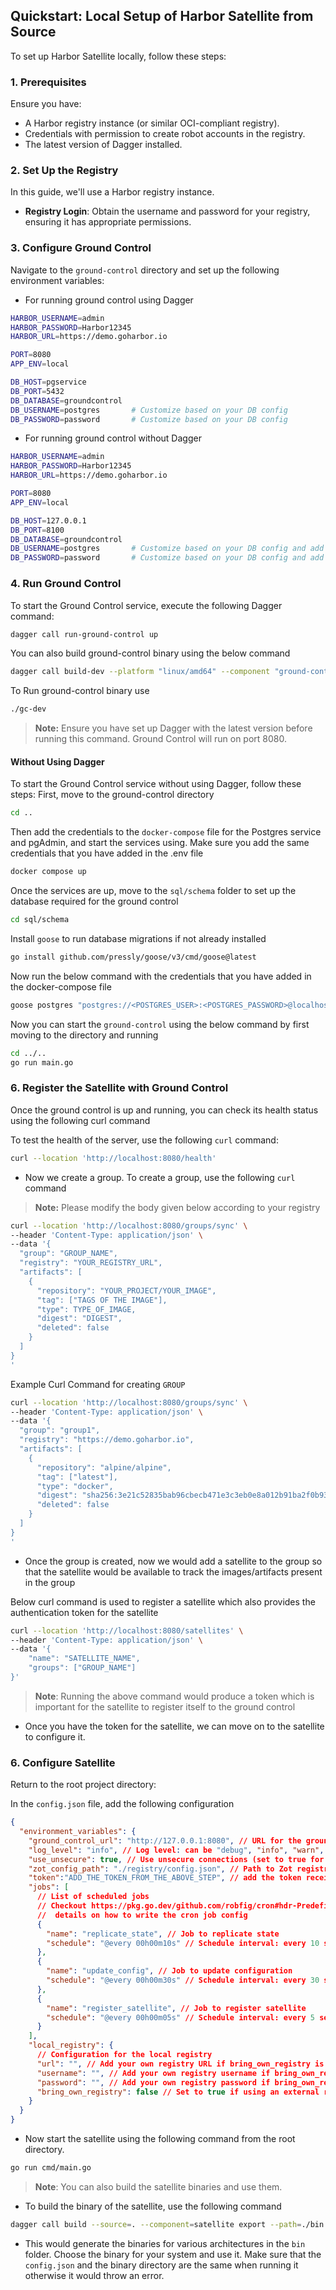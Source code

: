 ## Quickstart: Local Setup of Harbor Satellite from Source

To set up Harbor Satellite locally, follow these steps:

### 1. Prerequisites
Ensure you have:
- A Harbor registry instance (or similar OCI-compliant registry).
- Credentials with permission to create robot accounts in the registry.
- The latest version of Dagger installed.

### 2. Set Up the Registry
In this guide, we'll use a Harbor registry instance.

- **Registry Login**: Obtain the username and password for your registry, ensuring it has appropriate permissions.

### 3. Configure Ground Control
Navigate to the `ground-control` directory and set up the following environment variables:

- For running ground control using Dagger

```bash
HARBOR_USERNAME=admin
HARBOR_PASSWORD=Harbor12345
HARBOR_URL=https://demo.goharbor.io

PORT=8080
APP_ENV=local

DB_HOST=pgservice
DB_PORT=5432
DB_DATABASE=groundcontrol
DB_USERNAME=postgres       # Customize based on your DB config
DB_PASSWORD=password       # Customize based on your DB config
```

- For running ground control without Dagger

```bash
HARBOR_USERNAME=admin
HARBOR_PASSWORD=Harbor12345
HARBOR_URL=https://demo.goharbor.io

PORT=8080
APP_ENV=local

DB_HOST=127.0.0.1
DB_PORT=8100
DB_DATABASE=groundcontrol
DB_USERNAME=postgres       # Customize based on your DB config and add the same config to the docker-compose file
DB_PASSWORD=password       # Customize based on your DB config and add the same config to the docker-compose file
```

### 4. Run Ground Control
To start the Ground Control service, execute the following Dagger command:

```bash
dagger call run-ground-control up
```

You can also build ground-control binary using the below command

```bash
dagger call build-dev --platform "linux/amd64" --component "ground-control" export --path=./gc-dev
```

To Run ground-control binary use

```bash
./gc-dev
```

> **Note:** Ensure you have set up Dagger with the latest version before running this command. Ground Control will run on port 8080.

#### Without Using Dagger

To start the Ground Control service without using Dagger, follow these steps:
First, move to the ground-control directory

```bash
cd ..
```

Then add the credentials to the `docker-compose` file for the Postgres service and pgAdmin, and start the services using. Make sure you add the same credentials that you have added in the .env file

```bash
docker compose up
```

Once the services are up, move to the `sql/schema` folder to set up the database required for the ground control

```bash
cd sql/schema
```

Install `goose` to run database migrations if not already installed

```bash
go install github.com/pressly/goose/v3/cmd/goose@latest
```

Now run the below command with the credentials that you have added in the docker-compose file

```bash
goose postgres "postgres://<POSTGRES_USER>:<POSTGRES_PASSWORD>@localhost:8100/groundcontrol?sslmode=disable" up
```

Now you can start the `ground-control` using the below command by first moving to the directory and running

```bash
cd ../..
go run main.go
```

### 6. Register the Satellite with Ground Control

Once the ground control is up and running, you can check its health status using the following curl command

To test the health of the server, use the following `curl` command:

```bash
curl --location 'http://localhost:8080/health'
```

- Now we create a group. To create a group, use the following `curl` command
> **Note:** Please modify the body given below according to your registry
``` bash
curl --location 'http://localhost:8080/groups/sync' \
--header 'Content-Type: application/json' \
--data '{
  "group": "GROUP_NAME",
  "registry": "YOUR_REGISTRY_URL",
  "artifacts": [
    {
      "repository": "YOUR_PROJECT/YOUR_IMAGE",
      "tag": ["TAGS OF THE IMAGE"],
      "type": TYPE_OF_IMAGE,
      "digest": "DIGEST",
      "deleted": false
    }
  ]
}
'
```
Example Curl Command for creating `GROUP`
```bash
curl --location 'http://localhost:8080/groups/sync' \
--header 'Content-Type: application/json' \
--data '{
  "group": "group1",
  "registry": "https://demo.goharbor.io",
  "artifacts": [
    {
      "repository": "alpine/alpine",
      "tag": ["latest"],
      "type": "docker",
      "digest": "sha256:3e21c52835bab96cbecb471e3c3eb0e8a012b91ba2f0b934bd0b5394cd570b9f",
      "deleted": false
    }
  ]
}
'
```
- Once the group is created, now we would add a satellite to the group so that the satellite would be available to track the images/artifacts present in the group

Below curl command is used to register a satellite which also provides the authentication token for the satellite
```bash
curl --location 'http://localhost:8080/satellites' \
--header 'Content-Type: application/json' \
--data '{
    "name": "SATELLITE_NAME",
    "groups": ["GROUP_NAME"]
}'
```
> **Note**: Running the above command would produce a token which is important for the satellite to register itself to the ground control
- Once you have the token for the satellite, we can move on to the satellite to configure it.
### 6. Configure Satellite

Return to the root project directory:

In the `config.json` file, add the following configuration

```json
{
  "environment_variables": {
    "ground_control_url": "http://127.0.0.1:8080", // URL for the ground control server
    "log_level": "info", // Log level: can be "debug", "info", "warn", or "error"
    "use_unsecure": true, // Use unsecure connections (set to true for dev environments)
    "zot_config_path": "./registry/config.json", // Path to Zot registry configuration file
    "token":"ADD_THE_TOKEN_FROM_THE_ABOVE_STEP", // add the token received while registering satellite from the below step
    "jobs": [
      // List of scheduled jobs
      // Checkout https://pkg.go.dev/github.com/robfig/cron#hdr-Predefined_schedules for more
      //  details on how to write the cron job config
      {
        "name": "replicate_state", // Job to replicate state
        "schedule": "@every 00h00m10s" // Schedule interval: every 10 seconds
      },
      {
        "name": "update_config", // Job to update configuration
        "schedule": "@every 00h00m30s" // Schedule interval: every 30 seconds
      },
      {
        "name": "register_satellite", // Job to register satellite
        "schedule": "@every 00h00m05s" // Schedule interval: every 5 seconds
      }
    ],
    "local_registry": {
      // Configuration for the local registry
      "url": "", // Add your own registry URL if bring_own_registry is true else leave blank
      "username": "", // Add your own registry username if bring_own_registry is true else leave blank
      "password": "", // Add your own registry password if bring_own_registry is true else leave blank
      "bring_own_registry": false // Set to true if using an external registry and the above config
    }
  }
}
```
- Now start the satellite using the following command from the root directory.
```bash
go run cmd/main.go
```
> **Note**: You can also build the satellite binaries and use them.
- To build the binary of the satellite, use the following command
```bash
dagger call build --source=. --component=satellite export --path=./bin
```
- This would generate the binaries for various architectures in the `bin` folder. Choose the binary for your system and use it. Make sure that the `config.json` and the binary directory are the same when running it otherwise it would throw an error.

